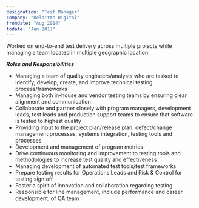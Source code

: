 ```yaml
---
designation: "Test Manager"
company: "Deloitte Digital"
fromdate: "Aug 2014"
todate: "Jan 2017"
---
```


Worked on end-to-end test delivery across multiple projects while managing a team located in multiple geographic location.

**_Roles and Responsibilities_**

- Managing a team of quality engineers/analysts who are tasked to identify, develop, create, and improve technical testing process/frameworks
- Managing both in-house and vendor testing teams by ensuring clear alignment and communication
- Collaborate and partner closely with program managers, development leads, test leads and production support teams to ensure that software is tested to highest quality
- Providing input to the project plan/release plan, defect/change management processes, systems integration, testing tools and processes
- Development and management of program metrics
- Drive continuous monitoring and improvement to testing tools and methodologies to increase test quality and effectiveness
- Managing development of automated test tools/test frameworks
- Prepare testing results for Operations Leads and Risk & Control for testing sign off
- Foster a spirit of innovation and collaboration regarding testing
- Responsible for line management, include performance and career development, of QA team
